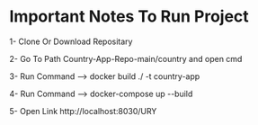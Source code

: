 # Important Notes To Run Project 



1- Clone Or Download Repositary 


2- Go To Path Country-App-Repo-main/country and open cmd


3- Run Command -->  docker build ./ -t country-app


4- Run Command -->  docker-compose up --build


5- Open Link http://localhost:8030/URY
